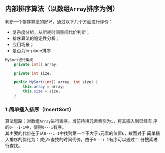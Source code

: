 ## 内部排序算法（以数组`Array`排序为例）
判断一个排序算法的好坏，通过以下几个方面进行评价：
* 复杂度分析，从所耗时间空间代价判断；
* 排序算法的稳定性分析；
* 应用场景；
* 是否为In-place排序
```Java
MySort进行集成
    private int[] array;

    private int size;

    public MySort(int[] array, int size) {
        this.array = array;
        this.size = size;
    }
```

### 1.简单插入排序（InsertSort）
算法思路：对数组`Array`进行排序，当前待排元素索引为`i`，将其插入到已经有
序的`0···i-1`中，使得`0···i`有序。\
其主要的代价在于从`0···i-1`中找到第一个不大于`i`元素的位置`k`，故而对于
简单插入排序的优化为：减少`k`查找的时间代价，由于`0···i-1`有序可以通过二
分搜索进行查找。
```Java

```
